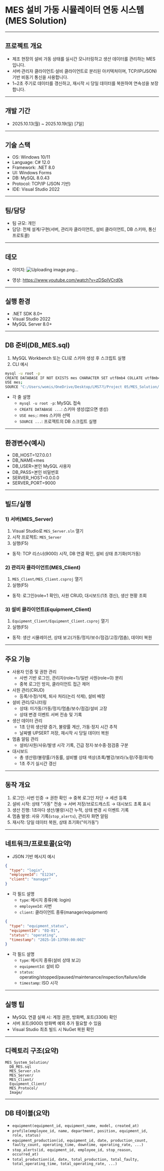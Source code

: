 # MES 설비 가동 시뮬레이터 연동 시스템 (MES Solution)

---

## 프로젝트 개요
- 제조 현장의 설비 가동 상태를 실시간 모니터링하고 생산 데이터를 관리하는 MES입니다.
- 서버·관리자 클라이언트·설비 클라이언트로 분리된 아키텍처이며, TCP/IP(JSON) 기반 비동기 통신을 사용합니다.
- 1~2초 주기로 데이터를 갱신하고, 재시작 시 당일 데이터를 복원하여 연속성을 보장합니다.

---

## 개발 기간
- 2025.10.13(월) ~ 2025.10.19(일) [7일]

---

## 기술 스택
- OS: Windows 10/11
- Language: C# 12.0
- Framework: .NET 8.0
- UI: Windows Forms
- DB: MySQL 8.0.43
- Protocol: TCP/IP (JSON 기반)
- IDE: Visual Studio 2022

---

## 팀/담당
- 팀 규모: 개인
- 담당: 전체 설계/구현(서버, 관리자 클라이언트, 설비 클라이언트, DB 스키마, 통신 프로토콜)

---

## 데모
- 이미지: ![Uploading image.png…]()

- 영상: https://www.youtube.com/watch?v=zDSpIVCrd0k

---

## 실행 환경
- .NET SDK 8.0+
- Visual Studio 2022
- MySQL Server 8.0+

---

## DB 준비(DB_MES.sql)
1) MySQL Workbench 또는 CLI로 스키마 생성 후 스크립트 실행
2) CLI 예시
```bash
mysql -u root -p
CREATE DATABASE IF NOT EXISTS mes CHARACTER SET utf8mb4 COLLATE utf8mb4_unicode_ci;
USE mes;
SOURCE "C:/Users/womis/OneDrive/Desktop/LMS7기/Project 05/MES_Solution/MES_System_Solution/DB_MES.sql";
```
- 각 줄 설명
  - `mysql -u root -p`: MySQL 접속
  - `CREATE DATABASE ...`: 스키마 생성(없으면 생성)
  - `USE mes;`: mes 스키마 선택
  - `SOURCE ...`: 프로젝트의 DB 스크립트 실행

---

## 환경변수(예시)
- DB_HOST=127.0.0.1
- DB_NAME=mes
- DB_USER=본인 MySQL 사용자
- DB_PASS=본인 비밀번호
- SERVER_HOST=0.0.0.0
- SERVER_PORT=9000

---

## 빌드/실행
### 1) 서버(MES_Server)
1. Visual Studio로 `MES_Server.sln` 열기
2. 시작 프로젝트: `MES_Server`
3. 실행(F5)
- 동작: TCP 리스너(9000) 시작, DB 연결 확인, 설비 상태 초기화(미가동)

### 2) 관리자 클라이언트(MES_Client)
1. `MES_Client/MES_Client.csproj` 열기
2. 실행(F5)
- 동작: 로그인(role=1 확인), 사원 CRUD, 대시보드(1초 갱신), 생산 현황 조회

### 3) 설비 클라이언트(Equipment_Client)
1. `Equipment_Client/Equipment_Client.csproj` 열기
2. 실행(F5)
- 동작: 생산 시뮬레이션, 상태 보고(가동/정지/보수/점검/고장/멈춤), 데이터 복원

---

## 주요 기능
- 사용자 인증 및 권한 관리
  - 사번 기반 로그인, 관리자(role=1)/일반 사원(role=0) 분리
  - 중복 로그인 방지, 클라이언트 접근 제어
- 사원 관리(CRUD)
  - 등록/수정/삭제, 퇴사 처리(논리 삭제), 설비 배정
- 설비 관리/모니터링
  - 상태: 미가동/가동/정지/멈춤/보수/점검/설비 고장
  - 상태 변경 이벤트 서버 전송 및 기록
- 생산 데이터 관리
  - 1초 단위 생산량 증가, 불량률 계산, 가동·정지 시간 추적
  - 날짜별 UPSERT 저장, 재시작 시 당일 데이터 복원
- 멈춤 알림 관리
  - 설비/사원/사유/발생 시각 기록, 긴급 정지·보수중·점검중 구분
- 대시보드
  - 총 생산량/불량률/가동률, 설비별 상태 색상(초록/빨강/보라/노랑/주황/회색)
  - 1초 주기 실시간 갱신

---

## 동작 개요
1) 로그인: 사번 인증 → 권한 확인 → 중복 로그인 차단 → 세션 등록
2) 설비 시작: 상태 "가동" 전송 → 서버 저장/브로드캐스트 → 대시보드 초록 표시
3) 생산 진행: 1초마다 생산/불량/시간 누적, 상태 변경 시 이벤트 기록
4) 멈춤 발생: 사유 기록(`stop_alerts`), 관리자 화면 알림
5) 재시작: 당일 데이터 복원, 상태 초기화("미가동")

---

## 네트워크/프로토콜(요약)
- JSON 기반 메시지 예시
```json
{
  "type": "login",
  "employeeId": "E1234",
  "client": "manager"  
}
```
- 각 필드 설명
  - `type`: 메시지 종류(예: login)
  - `employeeId`: 사번
  - `client`: 클라이언트 종류(manager/equipment)

```json
{
  "type": "equipment_status",
  "equipmentId": "EQ-01",
  "status": "operating",  
  "timestamp": "2025-10-13T09:00:00Z"
}
```
- 각 필드 설명
  - `type`: 메시지 종류(설비 상태 보고)
  - `equipmentId`: 설비 ID
  - `status`: operating/stopped/paused/maintenance/inspection/failure/idle
  - `timestamp`: ISO 시각

---

## 실행 팁
- MySQL 연결 실패 시: 계정 권한, 방화벽, 포트(3306) 확인
- 서버 포트(9000) 방화벽 예외 추가 필요할 수 있음
- Visual Studio 최초 빌드 시 NuGet 복원 확인

---

## 디렉토리 구조(요약)
```
MES_System_Solution/
  DB_MES.sql
  MES_Server.sln
  MES_Server/
  MES_Client/
  Equipment_Client/
  MES_Protocol/
  Image/
```

---

## DB 테이블(요약)
- `equipment(equipment_id, equipment_name, model, created_at)`
- `profile(employee_id, name, department, position, equipment_id, role, status)`
- `equipment_production(id, equipment_id, date, production_count, faulty_count, operating_time, downtime, operating_rate, ...)`
- `stop_alerts(id, equipment_id, employee_id, stop_reason, occurred_at)`
- `total_production(id, date, total_production, total_faulty, total_operating_time, total_operating_rate, ...)`


